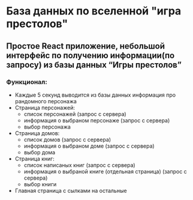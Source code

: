 # База данных по вселенной  "игра престолов"
## Простое React приложение, небольшой интерфейс по получению информации(по запросу) из базы данных “Игры престолов”
### Функционал:

- Каждые 5 секунд выводится из базы данных информация про рандомного персонажа 
- Страница персонажей:
    - список персонажей (запрос с сервера) 
    - информация о выбраном персонаже (запрос с сервера) 
    - выбор персонажа 
- Страница домов:
    - список домов (запрос с сервера) 
    - информация о выбраном доме (запрос с сервера) 
    - выбор дома 
- Страница книг:
    - список написаных книг (запрос с сервера) 
    - информация о выбраной книге (отдельная страница) (запрос с сервера)
    - выбор книги
- Главная страница с сылками на остальные 
